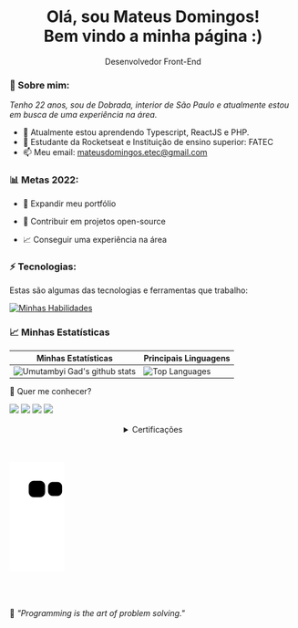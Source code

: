 <h1 align='center'>
  Olá, sou Mateus Domingos!
  <br/>
  Bem vindo a minha página :)
</h1>

<p align='center'>
  Desenvolvedor Front-End
</p>

### 🌻 Sobre mim:

<p>
  <em>
    Tenho 22 anos, sou de Dobrada, interior de São Paulo e atualmente estou em busca de uma experiência na área.
  </em>
</p>

- 🌱 Atualmente estou aprendendo Typescript, ReactJS e PHP.
- 🚀 Estudante da Rocketseat e Instituição de ensino superior: FATEC
- 📫 Meu email: mateusdomingos.etec@gmail.com

### 📊 Metas 2022:

- 📂 Expandir meu portfólio

- 🤝 Contribuir em projetos open-source

- 📈 Conseguir uma experiência na área

### ⚡ Tecnologias:

Estas são algumas das tecnologias e ferramentas que trabalho:

[![Minhas Habilidades](https://skillicons.dev/icons?i=html,css,js,ts,react,php,mysql,git,github)](https://skillicons.dev)

### 📈 Minhas Estatísticas

| Minhas Estatísticas                                                                                                                                                            | Principais Linguagens                                                                                                                                                                     |
| ------------------------------------------------------------------------------------------------------------------------------------------------------------------------ | ---------------------------------------------------------------------------------------------------------------------------------------------------------------------------------- |
| ![Umutambyi Gad's github stats](https://github-readme-stats.vercel.app/api?username=MathewsDomingos&show_icons=true&hide_border=true&count_private=true&theme=jolly) | ![Top Languages](https://github-readme-stats.vercel.app/api/top-langs/?username=MathewsDomingos&langs_count=10&count_private=true&hide_border=true&theme=jolly&layout=compact) |

💬 Quer me conhecer?

<div>
  <a href="https://www.linkedin.com/in/mathews-domingos" target="_blank"><img src="https://img.shields.io/badge/-LinkedIn-%230077B5?style=for-the-badge&logo=linkedin&logoColor=white" target="_blank"></a>
  <a href="https://api.whatsapp.com/send/?phone=%2B5516991585851&text&app_absent=0" target="_blank"><img src="https://img.shields.io/badge/WhatsApp-25D366?style=for-the-badge&logo=whatsapp&logoColor=white" target="_blank"></a>
  <a href = "mailto:mateusdomingos.etec@gmail.com"><img src="https://img.shields.io/badge/-Gmail-%23333?style=for-the-badge&logo=gmail&logoColor=white" target="_blank"></a>
  <a href="https://www.instagram.com/mathews.domingos/" target="_blank"><img src="https://img.shields.io/badge/-Instagram-%23E4405F?style=for-the-badge&logo=instagram&logoColor=white" target="_blank"></a>
</div>
<br>

<details>
<summary align="center">Certificações</summary>
<h2 align="center">Certificados e Certificações</h2>
<li><b>Certificação IBSEC – Boas práticas de Cibersegurança (Cybersecurity Awareness)</b> - <i>IBSEC</i>
</details>
<br>
<br> 

![snake gif](https://github.com/MathewsDomingos/MathewsDomingos/blob/output/github-contribution-grid-snake.svg)

<br>
<br> 



<p>🧠 <spam style="font-style:italic">"Programming is the art of problem solving."</spam></p>
